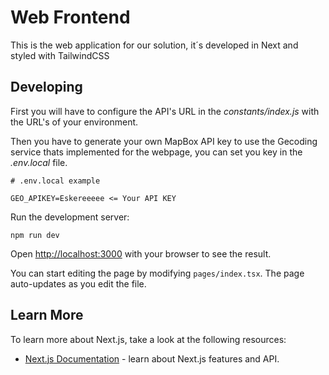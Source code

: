 # Web Frontend
This is the web application for our solution, it´s developed in Next and styled with TailwindCSS

## Developing
First you will have to configure the API's URL in the _constants/index.js_ with the URL's of 
your environment.

Then you have to generate your own MapBox API key to use the Gecoding service thats implemented 
for the webpage, you can set you key in the _.env.local_ file.

```
# .env.local example

GEO_APIKEY=Eskereeeee <= Your API KEY
```

Run the development server:
```
npm run dev
```

Open [http://localhost:3000](http://localhost:3000) with your browser to see the result.

You can start editing the page by modifying `pages/index.tsx`. The page auto-updates as you edit the file.

## Learn More

To learn more about Next.js, take a look at the following resources:

- [Next.js Documentation](https://nextjs.org/docs) - learn about Next.js features and API.